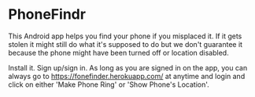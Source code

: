 # PhoneFindr

This Android app helps you find your phone if you misplaced it. If it gets stolen it might still
do what it's supposed to do but we don't guarantee it because the phone might have been turned off or location disabled.

Install it. Sign up/sign in. 
As long as you are signed in on the app, you can always go to https://fonefinder.herokuapp.com/ at anytime and login and click 
on either 'Make Phone Ring' or 'Show Phone's Location'. 
